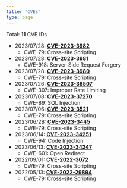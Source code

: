 ```yaml
---
title: "CVEs"
type: page
---
```


Total: **11** CVE IDs
- 2023/07/28: **[CVE-2023-3982](https://nvd.nist.gov/vuln/detail/CVE-2023-3982)**
  - CWE-79: Cross-site Scripting
- 2023/07/28: **[CVE-2023-3981](https://nvd.nist.gov/vuln/detail/CVE-2023-3981)**
  - CWE-918: Server-Side Request Forgery
- 2023/07/28: **[CVE-2023-3980](https://nvd.nist.gov/vuln/detail/CVE-2023-3980)**
  - CWE-79: Cross-site Scripting
- 2023/07/26: **[CVE-2023-38507](https://nvd.nist.gov/vuln/detail/CVE-2023-38507)**
  - CWE-307: Improper Rate Limiting
- 2023/07/08: **[CVE-2023-37270](https://nvd.nist.gov/vuln/detail/CVE-2023-37270)**
  - CWE-89: SQL Injection
- 2023/07/06: **[CVE-2023-3521](https://nvd.nist.gov/vuln/detail/CVE-2023-3521)**
  - CWE-79: Cross-site Scripting
- 2023/06/28: **[CVE-2023-3445](https://nvd.nist.gov/vuln/detail/CVE-2023-3445)**
  - CWE-79: Cross-site Scripting
- 2023/06/14: **[CVE-2023-34251](https://nvd.nist.gov/vuln/detail/CVE-2023-34251)**
  - CWE-94: Code Injection
- 2023/06/13: **[CVE-2023-34247](https://nvd.nist.gov/vuln/detail/CVE-2023-34247)**
  - CWE-601: Open Redirect
- 2022/09/01: **[CVE-2022-3072](https://nvd.nist.gov/vuln/detail/CVE-2022-3072)**
  - CWE-79: Cross-site Scripting
- 2022/05/13: **[CVE-2022-29894](https://nvd.nist.gov/vuln/detail/CVE-2022-29894)**
  - CWE-79: Cross-site Scripting






